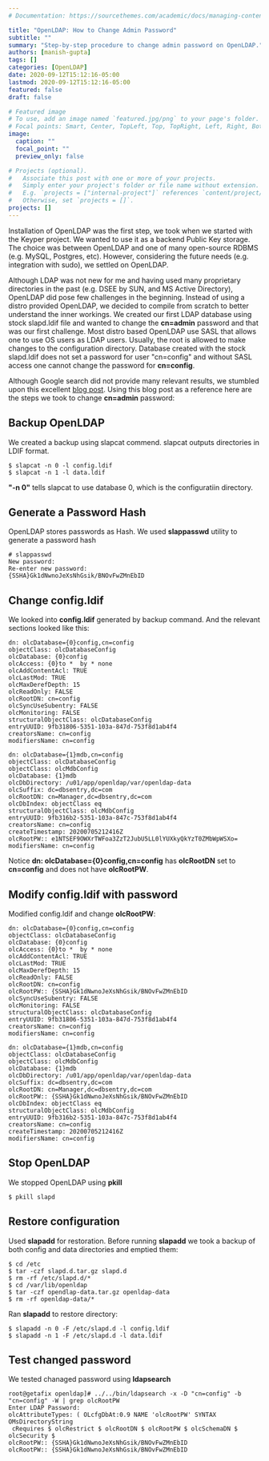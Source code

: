 ```yaml
---
# Documentation: https://sourcethemes.com/academic/docs/managing-content/

title: "OpenLDAP: How to Change Admin Password"
subtitle: ""
summary: "Step-by-step procedure to change admin password on OpenLDAP."
authors: [manish-gupta]
tags: []
categories: [OpenLDAP]
date: 2020-09-12T15:12:16-05:00
lastmod: 2020-09-12T15:12:16-05:00
featured: false
draft: false

# Featured image
# To use, add an image named `featured.jpg/png` to your page's folder.
# Focal points: Smart, Center, TopLeft, Top, TopRight, Left, Right, BottomLeft, Bottom, BottomRight.
image:
  caption: ""
  focal_point: ""
  preview_only: false

# Projects (optional).
#   Associate this post with one or more of your projects.
#   Simply enter your project's folder or file name without extension.
#   E.g. `projects = ["internal-project"]` references `content/project/deep-learning/index.md`.
#   Otherwise, set `projects = []`.
projects: []
---
```

Installation of OpenLDAP was the first step, we took when we started with the Keyper project. We wanted to use it as a backend Public Key storage. The choice was between OpenLDAP and one of many open-source RDBMS (e.g. MySQL, Postgres, etc). However, considering the future needs (e.g. integration with sudo), we settled on OpenLDAP.  

Although LDAP was not new for me and having used many proprietary directories in the past (e.g. DSEE by SUN, and MS Active Directory), OpenLDAP did pose few challenges in the beginning. Instead of using a distro provided OpenLDAP, we decided to compile from scratch to better understand the inner workings. We created our first LDAP database using stock slapd.ldif file and wanted to change the **cn=admin** password and that was our first challenge. Most distro based OpenLDAP use SASL that allows one to use OS users as LDAP users. Usually, the root is allowed to make changes to the configuration directory. Database created with the stock slapd.ldif does not set a password for user "cn=config" and without SASL access one cannot change the password for **cn=config**. 

Although Google search did not provide many relevant results, we stumbled upon this excellent [blog post](https://tylersguides.com/guides/how-to-change-an-openldap-password/). Using this blog post as a reference here are the steps we took to change **cn=admin** password:

## Backup OpenLDAP

We created a backup using slapcat commend. slapcat outputs directories in LDIF format.

```console
$ slapcat -n 0 -l config.ldif
$ slapcat -n 1 -l data.ldif
```

**"-n 0"** tells slapcat to use database 0, which is the configuratiin directory.

## Generate a Password Hash

OpenLDAP stores passwords as Hash. We used **slappasswd** utility to generate a password hash

```console
# slappasswd 
New password: 
Re-enter new password: 
{SSHA}Gk1dNwnoJeXsNhGsik/BNOvFwZMnEbID
```

## Change config.ldif

We looked into **config.ldif** generated by backup command. And the relevant sections looked like this:

```console
dn: olcDatabase={0}config,cn=config
objectClass: olcDatabaseConfig
olcDatabase: {0}config
olcAccess: {0}to *  by * none
olcAddContentAcl: TRUE
olcLastMod: TRUE
olcMaxDerefDepth: 15
olcReadOnly: FALSE
olcRootDN: cn=config
olcSyncUseSubentry: FALSE
olcMonitoring: FALSE
structuralObjectClass: olcDatabaseConfig
entryUUID: 9fb31806-5351-103a-847d-753f8d1ab4f4
creatorsName: cn=config
modifiersName: cn=config

dn: olcDatabase={1}mdb,cn=config
objectClass: olcDatabaseConfig
objectClass: olcMdbConfig
olcDatabase: {1}mdb
olcDbDirectory: /u01/app/openldap/var/openldap-data
olcSuffix: dc=dbsentry,dc=com
olcRootDN: cn=Manager,dc=dbsentry,dc=com
olcDbIndex: objectClass eq
structuralObjectClass: olcMdbConfig
entryUUID: 9fb316b2-5351-103a-847c-753f8d1ab4f4
creatorsName: cn=config
createTimestamp: 20200705212416Z
olcRootPW:: e1NTSEF9OWXrTWFoa3ZzT2JubU5LL0lYUXkyQkYzT0ZMbWpWSXo=
modifiersName: cn=config
```

Notice **dn:  olcDatabase={0}config,cn=config** has **olcRootDN** set to **cn=config** and does not have **olcRootPW**.

## Modify config.ldif with password

Modified config.ldif and change **olcRootPW**:

```console
dn: olcDatabase={0}config,cn=config
objectClass: olcDatabaseConfig
olcDatabase: {0}config
olcAccess: {0}to *  by * none
olcAddContentAcl: TRUE
olcLastMod: TRUE
olcMaxDerefDepth: 15
olcReadOnly: FALSE
olcRootDN: cn=config
olcRootPW:: {SSHA}Gk1dNwnoJeXsNhGsik/BNOvFwZMnEbID
olcSyncUseSubentry: FALSE
olcMonitoring: FALSE
structuralObjectClass: olcDatabaseConfig
entryUUID: 9fb31806-5351-103a-847d-753f8d1ab4f4
creatorsName: cn=config
modifiersName: cn=config

dn: olcDatabase={1}mdb,cn=config
objectClass: olcDatabaseConfig
objectClass: olcMdbConfig
olcDatabase: {1}mdb
olcDbDirectory: /u01/app/openldap/var/openldap-data
olcSuffix: dc=dbsentry,dc=com
olcRootDN: cn=Manager,dc=dbsentry,dc=com
olcRootPW:: {SSHA}Gk1dNwnoJeXsNhGsik/BNOvFwZMnEbID
olcDbIndex: objectClass eq
structuralObjectClass: olcMdbConfig
entryUUID: 9fb316b2-5351-103a-847c-753f8d1ab4f4
creatorsName: cn=config
createTimestamp: 20200705212416Z
modifiersName: cn=config
```

## Stop OpenLDAP

We stopped OpenLDAP using **pkill**

```console
$ pkill slapd
```

## Restore configuration

Used **slapadd** for restoration. Before running **slapadd** we took a backup of both config and data directories and emptied them:

```console
$ cd /etc
$ tar -czf slapd.d.tar.gz slapd.d
$ rm -rf /etc/slapd.d/*
$ cd /var/lib/openldap
$ tar -czf opendlap-data.tar.gz openldap-data
$ rm -rf openldap-data/*
```

Ran **slapadd** to restore directory:

```console
$ slapadd -n 0 -F /etc/slapd.d -l config.ldif
$ slapadd -n 1 -F /etc/slapd.d -l data.ldif
```

## Test changed password

We tested chanaged password using **ldapsearch**

```console
root@getafix openldap]# ../../bin/ldapsearch -x -D "cn=config" -b "cn=config" -W | grep olcRootPW
Enter LDAP Password: 
olcAttributeTypes: ( OLcfgDbAt:0.9 NAME 'olcRootPW' SYNTAX OMsDirectoryString 
 cRequires $ olcRestrict $ olcRootDN $ olcRootPW $ olcSchemaDN $ olcSecurity $
olcRootPW:: {SSHA}Gk1dNwnoJeXsNhGsik/BNOvFwZMnEbID
olcRootPW:: {SSHA}Gk1dNwnoJeXsNhGsik/BNOvFwZMnEbID
```